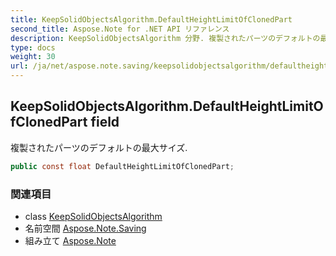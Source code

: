 ```yaml
---
title: KeepSolidObjectsAlgorithm.DefaultHeightLimitOfClonedPart
second_title: Aspose.Note for .NET API リファレンス
description: KeepSolidObjectsAlgorithm 分野. 複製されたパーツのデフォルトの最大サイズ.
type: docs
weight: 30
url: /ja/net/aspose.note.saving/keepsolidobjectsalgorithm/defaultheightlimitofclonedpart/
---
```

## KeepSolidObjectsAlgorithm.DefaultHeightLimitOfClonedPart field

複製されたパーツのデフォルトの最大サイズ.

```csharp
public const float DefaultHeightLimitOfClonedPart;
```

### 関連項目

* class [KeepSolidObjectsAlgorithm](../)
* 名前空間 [Aspose.Note.Saving](../../keepsolidobjectsalgorithm/)
* 組み立て [Aspose.Note](../../../)


